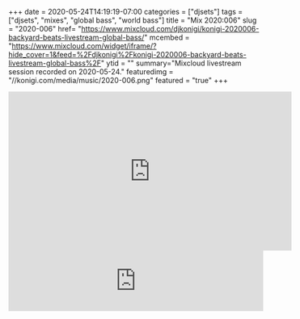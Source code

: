 +++
date = 2020-05-24T14:19:19-07:00
categories = ["djsets"]
tags = ["djsets", "mixes", "global bass", "world bass"]
title = "Mix 2020:006"
slug = "2020-006"
href= "https://www.mixcloud.com/djkonigi/konigi-2020006-backyard-beats-livestream-global-bass/"
mcembed = "https://www.mixcloud.com/widget/iframe/?hide_cover=1&feed=%2Fdjkonigi%2Fkonigi-2020006-backyard-beats-livestream-global-bass%2F"
ytid = ""
summary="Mixcloud livestream session recorded on 2020-05-24."
featuredimg = "//konigi.com/media/music/2020-006.png"
featured = "true"
+++

<div class="mix"><div class="video" >
<iframe width="560" height="315" src="https://www.youtube.com/embed/kqQ0aYPhZEo" frameborder="0" allow="accelerometer; autoplay; encrypted-media; gyroscope; picture-in-picture" allowfullscreen></iframe>
</div></div>

<iframe width="100%" height="120" src="https://www.mixcloud.com/widget/iframe/?hide_cover=1&feed=%2Fdjkonigi%2Fkonigi-2020006-backyard-beats-livestream-global-bass%2F" frameborder="0" ></iframe>